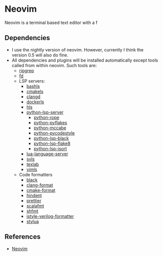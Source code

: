 # Neovim

Neovim is a terminal based text editor with a f

## Dependencies

- I use the nightly version of neovim. However, currently I think the version
  0.5 will also do fine.
- All dependencies and plugins will be installed automatically except tools
  called from within neovim. Such tools are:
  - [ripgrep](https://github.com/BurntSushi/ripgrep)
  - [fd](https://github.com/sharkdp/fd)
  - LSP servers:
    - [bashls](https://github.com/bash-lsp/bash-language-server)
    - [cmakels](https://github.com/regen100/cmake-language-server)
    - [clangd](https://github.com/clangd/clangd)
    - [dockerls](https://github.com/rcjsuen/dockerfile-language-server-nodejs)
    - [hls](https://github.com/haskell/haskell-language-server)
    - [python-lsp-server](https://github.com/python-lsp/python-lsp-server)
      - [python-rope](https://github.com/python-rope/rope)
      - [python-pyflakes](https://github.com/PYCQA/pyflakes)
      - [python-mccabe](https://github.com/PYCQA/mccabe)
      - [python-pycodestyle](https://github.com/PYCQA/pycodestyle)
      - [python-lsp-black](https://github.com/python-lsp/python-lsp-black)
      - [python-lsp-flake8](https://github.com/emanspeaks/pyls-flake8)
      - [python-lsp-isort](https://github.com/paradoxxxzero/pyls-isort)
    - [lua-language-server](https://github.com/sumneko/lua-language-server)
    - [svls](https://github.com/dalance/svls)
    - [texlab](https://github.com/latex-lsp/texlab)
    - [vimls](https://github.com/iamcco/vim-language-server)
  - Code formatters
    - [black](https://github.com/psf/black)
    - [clang-format](https://clang.llvm.org/docs/ClangFormatStyleOptions.html)
    - [cmake-format](https://github.com/cheshirekow/cmake_format)
    - [hindent](https://hackage.haskell.org/package/hindent)
    - [prettier](https://prettier.io/)
    - [scalafmt](https://scalameta.org/scalafmt/)
    - [shfmt](https://github.com/mvdan/sh)
    - [istyle-verilog-formatter](https://github.com/thomasrussellmurphy/istyle-verilog-formatter)
    - [stylua](https://github.com/johnnymorganz/stylua)

## References

- [Neovim](https://neovim.io/)
